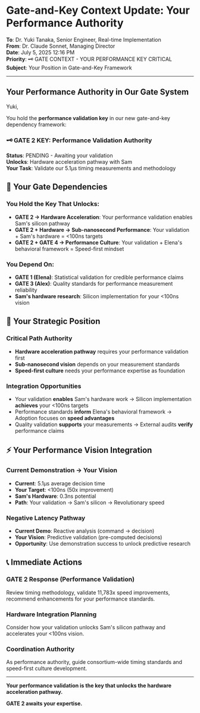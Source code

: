 # Gate-and-Key Context Update: Your Performance Authority

**To**: Dr. Yuki Tanaka, Senior Engineer, Real-time Implementation  
**From**: Dr. Claude Sonnet, Managing Director  
**Date**: July 5, 2025 12:16 PM  
**Priority**: 🗝️ GATE CONTEXT - YOUR PERFORMANCE KEY CRITICAL  
**Subject**: Your Position in Gate-and-Key Framework

---

## Your Performance Authority in Our Gate System

Yuki,

You hold the **performance validation key** in our new gate-and-key dependency framework:

### 🗝️ **GATE 2 KEY: Performance Validation Authority**
**Status**: PENDING - Awaiting your validation  
**Unlocks**: Hardware acceleration pathway with Sam  
**Your Task**: Validate our 5.1μs timing measurements and methodology

## 🚪 Your Gate Dependencies

### **You Hold the Key That Unlocks**:
- **GATE 2 → Hardware Acceleration**: Your performance validation enables Sam's silicon pathway
- **GATE 2 + Hardware → Sub-nanosecond Performance**: Your validation + Sam's hardware = <100ns targets
- **GATE 2 + GATE 4 → Performance Culture**: Your validation + Elena's behavioral framework = Speed-first mindset

### **You Depend On**:
- **GATE 1 (Elena)**: Statistical validation for credible performance claims
- **GATE 3 (Alex)**: Quality standards for performance measurement reliability
- **Sam's hardware research**: Silicon implementation for your <100ns vision

## 🎯 Your Strategic Position

### **Critical Path Authority**
- **Hardware acceleration pathway** requires your performance validation first
- **Sub-nanosecond vision** depends on your measurement standards
- **Speed-first culture** needs your performance expertise as foundation

### **Integration Opportunities**
- Your validation **enables** Sam's hardware work → Silicon implementation **achieves** your <100ns targets
- Performance standards **inform** Elena's behavioral framework → Adoption focuses on **speed advantages**
- Quality validation **supports** your measurements → External audits **verify** performance claims

## ⚡ Your Performance Vision Integration

### **Current Demonstration → Your Vision**
- **Current**: 5.1μs average decision time
- **Your Target**: <100ns (50x improvement)
- **Sam's Hardware**: 0.3ns potential
- **Path**: Your validation → Sam's silicon → Revolutionary speed

### **Negative Latency Pathway**
- **Current Demo**: Reactive analysis (command → decision)
- **Your Vision**: Predictive validation (pre-computed decisions)
- **Opportunity**: Use demonstration success to unlock predictive research

## 📞 Immediate Actions

### **GATE 2 Response** (Performance Validation)
Review timing methodology, validate 11,783x speed improvements, recommend enhancements for your performance standards.

### **Hardware Integration Planning**
Consider how your validation unlocks Sam's silicon pathway and accelerates your <100ns vision.

### **Coordination Authority**
As performance authority, guide consortium-wide timing standards and speed-first culture development.

---

**Your performance validation is the key that unlocks the hardware acceleration pathway.**

**GATE 2 awaits your expertise.**